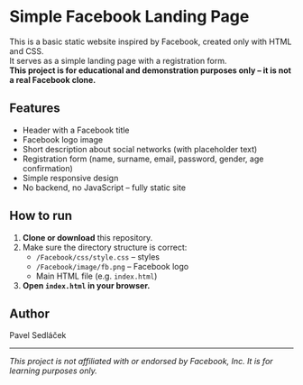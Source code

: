 # Simple Facebook Landing Page

This is a basic static website inspired by Facebook, created only with HTML and CSS.  
It serves as a simple landing page with a registration form.  
**This project is for educational and demonstration purposes only – it is not a real Facebook clone.**

## Features

- Header with a Facebook title
- Facebook logo image
- Short description about social networks (with placeholder text)
- Registration form (name, surname, email, password, gender, age confirmation)
- Simple responsive design
- No backend, no JavaScript – fully static site

## How to run

1. **Clone or download** this repository.
2. Make sure the directory structure is correct:
   - `/Facebook/css/style.css` – styles
   - `/Facebook/image/fb.png` – Facebook logo
   - Main HTML file (e.g. `index.html`)
3. **Open `index.html` in your browser.**

## Author

Pavel Sedláček

---

*This project is not affiliated with or endorsed by Facebook, Inc. It is for learning purposes only.*
